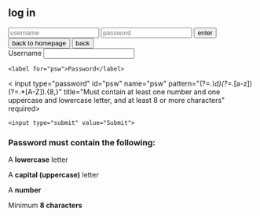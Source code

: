## log in




<input class="form-control" id="siteEntry" placeholder="username" data-toggle="tooltip"> 
<input class="form-control" id="siteEntry" placeholder="password" data-toggle="tooltip">  <button type="button" onclick="alert('error: user does not exsist ')">enter</button>  <button onclick="window.location.href='https://cbozeyboy199.github.io'">back to homepage</button> 
<button onclick="https://cbozeyboy199.github.io/chat-place/">back</button>

<div class="container">
  <form action="/action_page.php">
    <label for="usrname">Username</label>
    <input type="text" id="usrname" name="usrname" required>

    <label for="psw">Password</label>
  <  input type="password" id="psw" name="psw" pattern="(?=.*\d)(?=.*[a-z])(?=.*[A-Z]).{8,}" title="Must contain at least one number and one uppercase and lowercase letter, and at least 8 or more characters" required>

    <input type="submit" value="Submit">
  </form>
</div>

<div id="message">
  <h3>Password must contain the following:</h3>
  <p id="letter" class="invalid">A <b>lowercase</b> letter</p>
  <p id="capital" class="invalid">A <b>capital (uppercase)</b> letter</p>
  <p id="number" class="invalid">A <b>number</b></p>
  <p id="length" class="invalid">Minimum <b>8 characters</b></p>
</div>
